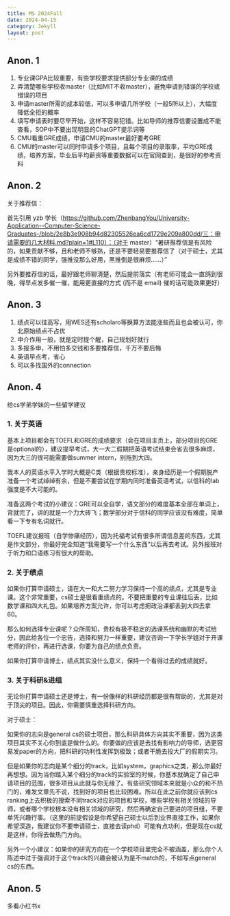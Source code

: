 ```yaml
---
title: MS 2024Fall
date: 2024-04-15
category: Jekyll
layout: post
---
```


Anon. 1
-------------

1. 专业课GPA比较重要，有些学校要求提供部分专业课的成绩
2. 弄清楚哪些学校收master（比如MIT不收master），避免申请到错误的学校或错误的项目
3. 申请master所需的成本较低，可以多申请几所学校（一般5所以上），大幅度降低全拒的概率
4. 填写申请表时要尽早开始，这样不容易犯错。比如导师的推荐信要设置成不能查看，SOP中不要出现明显的ChatGPT提示词等
5. CMU看重GRE成绩，申请CMU的master最好要考GRE
6. CMU的master可以同时申请多个项目，且每个项目的录取率，平均GRE成绩，培养方案，毕业后平均薪资等重要数据可以在官网查到，是很好的参考资料


Anon. 2
-------------

关于推荐信：

首先引用 yzb 学长（https://github.com/ZhenbangYou/University-Application--Computer-Science-Graduates-/blob/2e8b3e908b94d82305526ea6cd1729e209a800dd/三：申请需要的几大材料.md?plain=1#L110）：（对于 master）“暑研推荐信是有风险的，如果贡献不够，且和老师不够熟，还是不要轻易要推荐信了（对于硕士，尤其是成绩不错的同学，强推没那么好用，黑推倒是很麻烦……）”

另外要推荐信的话，最好跟老师聊清楚，然后提前落实（有老师可能会一直鸽到很晚，得早点发多催一催，能用更直接的方式 (而不是 email) 催的话可能效果更好）


Anon. 3
-------------

1. 绩点可以往高写，用WES还有scholaro等换算方法能涨些而且也会被认可，你北原始绩点不占优
2. 中介作用一般，就是定时提个醒，自己规划好就行
3. 多报多申，不用怕多交钱和多要推荐信，千万不要后悔
4. 英语早点考，省心
5. 可以多找国外的connection


Anon. 4
-------------

给cs学弟学妹的一些留学建议

### 1. 关于英语

基本上项目都会有TOEFL和GRE的成绩要求（会在项目主页上，部分项目的GRE是optional的），建议提早考试，大一大二假期把英语考试结束会省去很多麻烦，因为大三的很可能需要做summer intern，别拖到大四。

我本人的英语水平入学时大概是C类（根据贵校标准），亲身经历是一个假期脱产准备一个考试绰绰有余，但是不要尝试在学期内同时准备英语考试，以信科的lab强度是不大可能的。

准备这两个考试的小建议：GRE可以全自学，语文部分的难度基本全部在单词上，背就完了，讲的就是一个力大砖飞；数学部分对于信科的同学应该没有难度，简单看一下专有名词就行。

TOEFL建议报班（自学惨痛经历），因为托福考试有很多所谓信息差的东西，尤其是作文部分，你最好完全知道“我需要写一个什么东西”以后再去考试。另外报班对于听力和口语练习有很大的帮助。


### 2. 关于绩点

如果你打算申请硕士，请在大一和大二努力学习保持一个高的绩点，尤其是专业课。这个非常重要，cs硕士是很看重绩点的。不要把重要的专业课往后丢，比如数学课和四大礼包。如果培养方案允许，你可以考虑把政治课都丢到大四去拿60。

那么如何选择专业课呢？众所周知，贵校有极不稳定的选课系统和幽默的考试给分，因此给各位一个忠告，选择和努力一样重要，建议咨询一下学长学姐对于开课老师的评价，再进行选课，你要为自己的绩点负责。

如果你打算申请博士，绩点其实没什么意义，保持一个看得过去的成绩就好。

### 3. 关于科研&进组

无论你打算申请硕士还是博士，有一份像样的科研经历都是很有帮助的，尤其是对于顶尖的项目。因此，你需要慎重选择科研方向。

对于硕士：

如果你的志向是general cs的硕士项目，那么科研具体方向其实不重要，因为这类项目其实不关心你到底是做什么的。你要做的应该是去找有影响力的导师，选更容易发paper的方向，把科研的功利性发挥到极致；或者干脆去投大厂的假期实习。

但是如果你的志向是某个细分的track，比如system，graphics之类，那么你最好再想想。因为当你踏入某个细分的track的实验室的时候，你基本就确定了自己申请项目的范围，很多项目从此就与你无缘了。有些研究领域本来就是小众的和不热门的，难发文章先不说，找到好的项目也比较困难。所以在此之前你就应该到cs ranking上去积极的搜索不同track对应的项目和学校，哪些学校有相关领域的导师，或者哪个学校根本没有相关领域的研究，然后再确定自己要进的项目组，不要单凭兴趣行事。（这里的前提假设是你希望自己硕士以后到业界直接工作，如果你希望深造，我建议你不要申请硕士，直接去读phd）可能有点功利，但是现在cs就是这样，你得去做热门方向。

另外一个小建议：如果你的研究方向在一个学校项目里完全不被涵盖，那么你个人陈述中过于强调对于这个track的兴趣会被认为是不match的，不如写点general cs的东西。


Anon. 5
-------------

多看小红书x